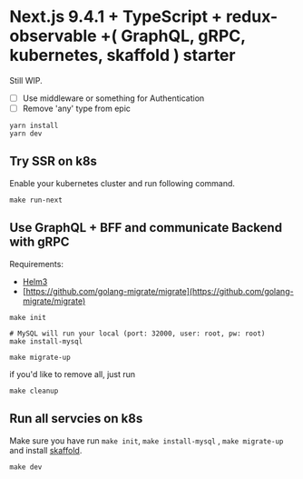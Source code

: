 # Next.js 9.4.1 + TypeScript + redux-observable +( GraphQL, gRPC, kubernetes, skaffold ) starter

Still WIP.

- [ ] Use middleware or something for Authentication
- [ ] Remove 'any' type from epic

```
yarn install
yarn dev
```

## Try SSR on k8s

Enable your kubernetes cluster and run following command.

```
make run-next
```

## Use GraphQL + BFF and communicate Backend with gRPC

Requirements:
- [Helm3](https://helm.sh/docs/intro/install/)
- [https://github.com/golang-migrate/migrate](https://github.com/golang-migrate/migrate)

```
make init

# MySQL will run your local (port: 32000, user: root, pw: root)
make install-mysql

make migrate-up

```

if you'd like to remove all, just run

```
make cleanup
```

## Run all servcies on k8s

Make sure you have run `make init`, `make install-mysql` , `make migrate-up` and install [skaffold](https://github.com/GoogleContainerTools/skaffold).

```
make dev
```

